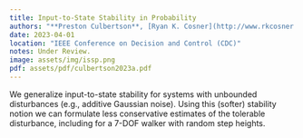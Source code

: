 ```yaml
---
title: Input-to-State Stability in Probability
authors: "**Preston Culbertson**, [Ryan K. Cosner](http://www.rkcosner.com/), [Maegan Tucker](https://maegantucker.com/), and [Aaron D. Ames](http://ames.caltech.edu/)"
date: 2023-04-01
location: "IEEE Conference on Decision and Control (CDC)"
notes: Under Review.
image: assets/img/issp.png
pdf: assets/pdf/culbertson2023a.pdf
---
```

We generalize input-to-state stability for systems with unbounded disturbances (e.g., additive Gaussian noise). Using this (softer) stability notion we can formulate less conservative estimates of the tolerable disturbance, including for a 7-DOF walker with random step heights.
